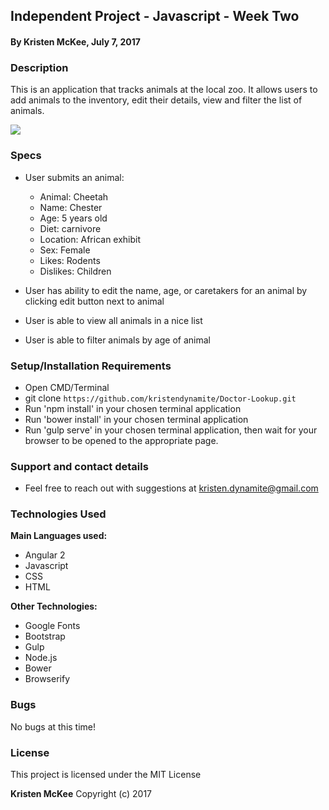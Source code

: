 ## Independent Project - Javascript - Week Two

#### By **Kristen McKee, July 7, 2017**

### Description

This is an application that tracks animals at the local zoo. It allows users to add animals to the inventory, edit their details, view and filter the list of animals.

<img src="https://raw.githubusercontent.com/kristendynamite/local-zoo/master/img/df-screenshot.png">

### Specs
* User submits an animal:
  * Animal: Cheetah
  * Name: Chester
  * Age: 5 years old
  * Diet: carnivore
  * Location: African exhibit
  * Sex: Female
  * Likes: Rodents
  * Dislikes: Children

* User has ability to edit the name, age, or caretakers for an animal by clicking edit button next to animal
* User is able to view all animals in a nice list
* User is able to filter animals by age of animal

### Setup/Installation Requirements

* Open CMD/Terminal
* git clone `https://github.com/kristendynamite/Doctor-Lookup.git`
* Run 'npm install' in your chosen terminal application
* Run 'bower install' in your chosen terminal application
* Run 'gulp serve' in your chosen terminal application, then wait for your browser to be opened to the appropriate page.

### Support and contact details

* Feel free to reach out with suggestions at kristen.dynamite@gmail.com

### Technologies Used

**Main Languages used:**

* Angular 2
* Javascript
* CSS
* HTML


**Other Technologies:**

* Google Fonts
* Bootstrap
* Gulp
* Node.js
* Bower
* Browserify

### Bugs

No bugs at this time!

### License

This project is licensed under the MIT License

**Kristen McKee** Copyright (c) 2017
